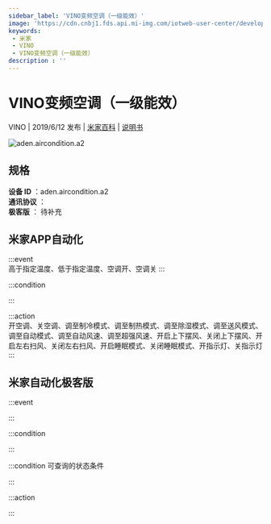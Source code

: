 ```yaml
---
sidebar_label: 'VINO变频空调（一级能效）'
image: 'https://cdn.cnbj1.fds.api.mi-img.com/iotweb-user-center/developer_1679069105269k9JZA5xp.png?GalaxyAccessKeyId=AKVGLQWBOVIRQ3XLEW&Expires=9223372036854775807&Signature=hCsevXyi4ooZMa05HvHMaTxp7J8='
keywords: 
 - 米家
 - VINO
 - VINO变频空调（一级能效）
description : ''
---
```

# VINO变频空调（一级能效）

VINO | 2019/6/12 发布 | [米家百科](https://home.mi.com/webapp/content/baike/product/index.html?model=aden.aircondition.a2) | [说明书](https://home.mi.com/views/introduction.html?model=aden.aircondition.a2&region=cn)

![aden.aircondition.a2](https://cdn.cnbj1.fds.api.mi-img.com/iotweb-user-center/developer_1679069105269k9JZA5xp.png?GalaxyAccessKeyId=AKVGLQWBOVIRQ3XLEW&Expires=9223372036854775807&Signature=hCsevXyi4ooZMa05HvHMaTxp7J8=)

## 规格  
> 
**设备 ID** ：aden.aircondition.a2  
**通讯协议** ：  
**极客版**  ： 待补充 


## 米家APP自动化  

:::event  
高于指定温度、低于指定温度、空调开、空调关
:::

:::condition  

:::

:::action   
开空调、关空调、调至制冷模式、调至制热模式、调至除湿模式、调至送风模式、调至自动模式、调至自动风速、调至超强风速、开启上下摆风、关闭上下摆风、开启左右扫风、关闭左右扫风、开启睡眠模式、关闭睡眠模式、开指示灯、关指示灯
:::

## 米家自动化极客版  

:::event  

:::

:::condition  

:::

:::condition 可查询的状态条件  

:::

:::action  

:::

        
